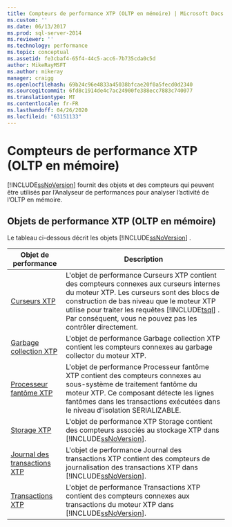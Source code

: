 ```yaml
---
title: Compteurs de performance XTP (OLTP en mémoire) | Microsoft Docs
ms.custom: ''
ms.date: 06/13/2017
ms.prod: sql-server-2014
ms.reviewer: ''
ms.technology: performance
ms.topic: conceptual
ms.assetid: fe3cbaf4-65f4-44c5-acc6-7b735cda0c5d
author: MikeRayMSFT
ms.author: mikeray
manager: craigg
ms.openlocfilehash: 69b24c96e4833a45038bfcae20f0a5fecd0d2340
ms.sourcegitcommit: 6fd8c1914de4c7ac24900fe388ecc7883c740077
ms.translationtype: MT
ms.contentlocale: fr-FR
ms.lasthandoff: 04/26/2020
ms.locfileid: "63151133"
---
```

# <a name="xtp-in-memory-oltp-performance-counters"></a>Compteurs de performance XTP (OLTP en mémoire)
  [!INCLUDE[ssNoVersion](../../includes/ssnoversion-md.md)] fournit des objets et des compteurs qui peuvent être utilisés par l’Analyseur de performances pour analyser l’activité de l’OLTP en mémoire.  
  
##  <a name="xtp-in-memory-oltp-performance-objects"></a><a name="SQLServerPOs"></a>Objets de performance XTP (OLTP en mémoire)  
 Le tableau ci-dessous décrit les objets [!INCLUDE[ssNoVersion](../../includes/ssnoversion-md.md)] .  
  
|Objet de performance|Description|  
|------------------------|-----------------|  
|[Curseurs XTP](../cursors.md)|L'objet de performance Curseurs XTP contient des compteurs connexes aux curseurs internes du moteur XTP. Les curseurs sont des blocs de construction de bas niveau que le moteur XTP utilise pour traiter les requêtes [!INCLUDE[tsql](../../includes/tsql-md.md)] . Par conséquent, vous ne pouvez pas les contrôler directement.|  
|[Garbage collection XTP](sql-server-xtp-garbage-collection.md)|L'objet de performance Garbage collection XTP contient les compteurs connexes au garbage collector du moteur XTP.|  
|[Processeur fantôme XTP](sql-server-xtp-phantom-processor.md)|L'objet de performance Processeur fantôme XTP contient des compteurs connexes au sous-système de traitement fantôme du moteur XTP. Ce composant détecte les lignes fantômes dans les transactions exécutées dans le niveau d'isolation SERIALIZABLE.|  
|[Storage XTP](sql-server-xtp-storage.md)|L'objet de performance XTP Storage contient des compteurs associés au stockage XTP dans [!INCLUDE[ssNoVersion](../../includes/ssnoversion-md.md)].|  
|[Journal des transactions XTP](sql-server-xtp-transaction-log.md)|L'objet de performance Journal des transactions XTP contient des compteurs de journalisation des transactions XTP dans [!INCLUDE[ssNoVersion](../../includes/ssnoversion-md.md)].|  
|[Transactions XTP](sql-server-xtp-transactions.md)|L'objet de performance Transactions XTP contient des compteurs connexes aux transactions du moteur XTP dans [!INCLUDE[ssNoVersion](../../includes/ssnoversion-md.md)].|  
  
  

